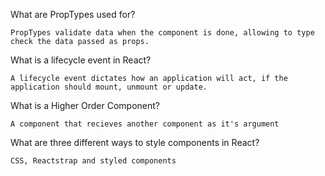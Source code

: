 What are PropTypes used for?

    PropTypes validate data when the component is done, allowing to type check the data passed as props.

What is a lifecycle event in React?

    A lifecycle event dictates how an application will act, if the application should mount, unmount or update.

What is a Higher Order Component?

    A component that recieves another component as it's argument 

What are three different ways to style components in React?

    CSS, Reactstrap and styled components